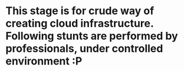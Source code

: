 # This stage is for crude way of creating cloud infrastructure. Following stunts are performed by professionals, under controlled environment :P 

